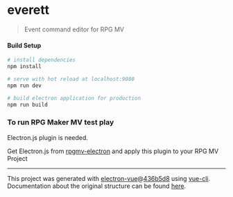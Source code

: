# everett

> Event command editor for RPG MV

#### Build Setup

``` bash
# install dependencies
npm install

# serve with hot reload at localhost:9080
npm run dev

# build electron application for production
npm run build


```

### To run RPG Maker MV test play

Electron.js plugin is needed.

Get Electron.js from [rpgmv-electron](https://github.com/RaTTiE/rpgmv-electron) and apply this plugin to your RPG MV Project


---

This project was generated with [electron-vue](https://github.com/SimulatedGREG/electron-vue)@[436b5d8](https://github.com/SimulatedGREG/electron-vue/tree/436b5d835ed958c0af9ca6a32740f755eccb60e0) using [vue-cli](https://github.com/vuejs/vue-cli). Documentation about the original structure can be found [here](https://simulatedgreg.gitbooks.io/electron-vue/content/index.html).
